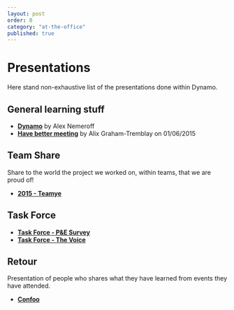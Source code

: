 ```yaml
---
layout: post
order: 0
category: "at-the-office"
published: true
---
```


# Presentations

Here stand non-exhaustive list of the presentations done within Dynamo.

<!--more-->

## General learning stuff

* [**Dynamo**][3] by Alex Nemeroff
* [**Have better meeting**][1] by Alix Graham-Tremblay on 01/06/2015

## Team Share

Share to the world the project we worked on, within teams, that we are proud of!

* [**2015 - Teamye**][2]

## Task Force

* [**Task Force - P&E Survey**][6]
* [**Task Force - The Voice**][4] 

## Retour

Presentation of people who shares what they have learned from events they have
attended.

* [**Confoo**][5]

[1]: https://docs.google.com/presentation/d/1Empf-Osj2wQ6lZFtbdJURYesDEFVfQRRM7HSyid_WUU/edit#slide=id.g112618c027_0_171
[2]: https://docs.google.com/presentation/d/1nk28as5i2jIobrqQimtXMSllTqc9dzsQYeaixa1yE4M/edit?copiedFromTrash#slide=id.gde4a373b8_12_6
[3]: https://docs.google.com/presentation/d/1kuYGsyv2wyiwvONv-slRqpDbPUgjuQdh2fbnEmqGyYA/edit#slide=id.gecb5bff3e_0_46
[4]: https://docs.google.com/presentation/d/1PlL0eW0X8GVp719kElZjmnQW802mqVjo_98NabtzcpE/edit#slide=id.p
[5]: https://docs.google.com/presentation/d/1TfTCRqjbSs6pIT48v4xE37ss4RPHzdfOkmVbl1x42Wg/edit#slide=id.p4
[6]: https://docs.google.com/presentation/d/1dnD43Q4ciw2HwhZL8_fSg6chij7ldkUk3ZbJ07sUwA0/edit#slide=id.p
